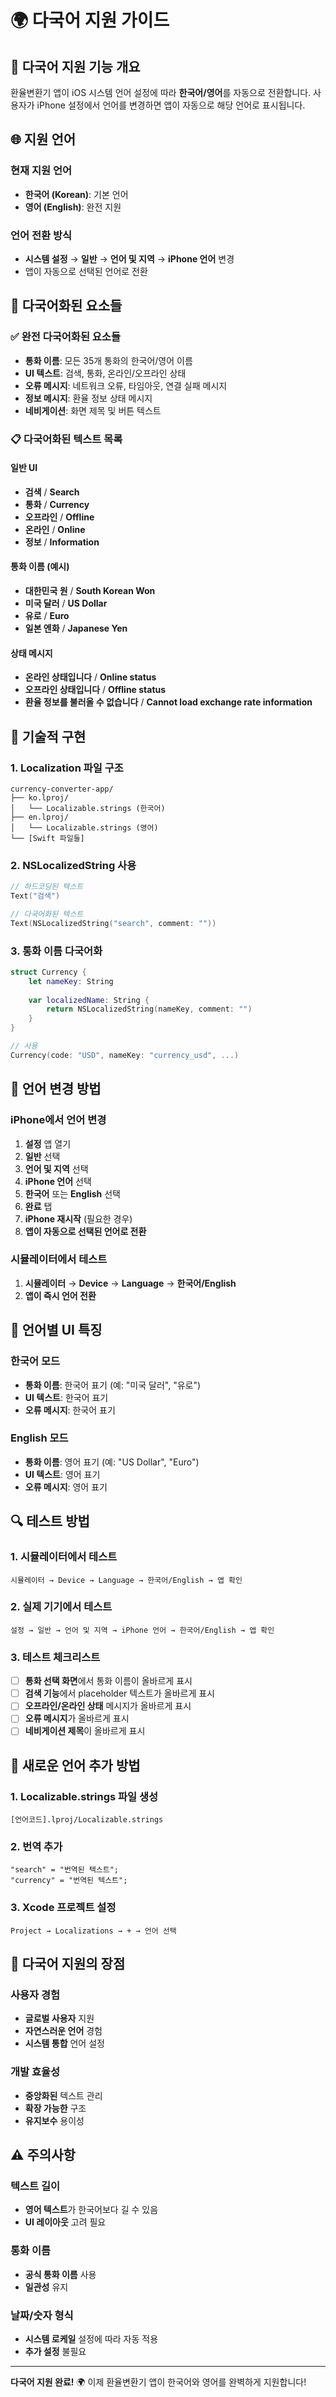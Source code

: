 # 🌍 다국어 지원 가이드

## 📱 다국어 지원 기능 개요

환율변환기 앱이 iOS 시스템 언어 설정에 따라 **한국어/영어**를 자동으로 전환합니다. 사용자가 iPhone 설정에서 언어를 변경하면 앱이 자동으로 해당 언어로 표시됩니다.

## 🌐 지원 언어

### 현재 지원 언어
- **한국어 (Korean)**: 기본 언어
- **영어 (English)**: 완전 지원

### 언어 전환 방식
- **시스템 설정** → **일반** → **언어 및 지역** → **iPhone 언어** 변경
- 앱이 자동으로 선택된 언어로 전환

## 🎯 다국어화된 요소들

### ✅ 완전 다국어화된 요소들
- **통화 이름**: 모든 35개 통화의 한국어/영어 이름
- **UI 텍스트**: 검색, 통화, 온라인/오프라인 상태
- **오류 메시지**: 네트워크 오류, 타임아웃, 연결 실패 메시지
- **정보 메시지**: 환율 정보 상태 메시지
- **네비게이션**: 화면 제목 및 버튼 텍스트

### 📋 다국어화된 텍스트 목록

#### 일반 UI
- **검색** / **Search**
- **통화** / **Currency**
- **오프라인** / **Offline**
- **온라인** / **Online**
- **정보** / **Information**

#### 통화 이름 (예시)
- **대한민국 원** / **South Korean Won**
- **미국 달러** / **US Dollar**
- **유로** / **Euro**
- **일본 엔화** / **Japanese Yen**

#### 상태 메시지
- **온라인 상태입니다** / **Online status**
- **오프라인 상태입니다** / **Offline status**
- **환율 정보를 불러올 수 없습니다** / **Cannot load exchange rate information**

## 🔧 기술적 구현

### 1. Localization 파일 구조
```
currency-converter-app/
├── ko.lproj/
│   └── Localizable.strings (한국어)
├── en.lproj/
│   └── Localizable.strings (영어)
└── [Swift 파일들]
```

### 2. NSLocalizedString 사용
```swift
// 하드코딩된 텍스트
Text("검색")

// 다국어화된 텍스트
Text(NSLocalizedString("search", comment: ""))
```

### 3. 통화 이름 다국어화
```swift
struct Currency {
    let nameKey: String
    
    var localizedName: String {
        return NSLocalizedString(nameKey, comment: "")
    }
}

// 사용
Currency(code: "USD", nameKey: "currency_usd", ...)
```

## 📱 언어 변경 방법

### iPhone에서 언어 변경
1. **설정** 앱 열기
2. **일반** 선택
3. **언어 및 지역** 선택
4. **iPhone 언어** 선택
5. **한국어** 또는 **English** 선택
6. **완료** 탭
7. **iPhone 재시작** (필요한 경우)
8. **앱이 자동으로 선택된 언어로 전환**

### 시뮬레이터에서 테스트
1. **시뮬레이터** → **Device** → **Language** → **한국어/English**
2. **앱이 즉시 언어 전환**

## 🎨 언어별 UI 특징

### 한국어 모드
- **통화 이름**: 한국어 표기 (예: "미국 달러", "유로")
- **UI 텍스트**: 한국어 표기
- **오류 메시지**: 한국어 표기

### English 모드
- **통화 이름**: 영어 표기 (예: "US Dollar", "Euro")
- **UI 텍스트**: 영어 표기
- **오류 메시지**: 영어 표기

## 🔍 테스트 방법

### 1. 시뮬레이터에서 테스트
```
시뮬레이터 → Device → Language → 한국어/English → 앱 확인
```

### 2. 실제 기기에서 테스트
```
설정 → 일반 → 언어 및 지역 → iPhone 언어 → 한국어/English → 앱 확인
```

### 3. 테스트 체크리스트
- [ ] **통화 선택 화면**에서 통화 이름이 올바르게 표시
- [ ] **검색 기능**에서 placeholder 텍스트가 올바르게 표시
- [ ] **오프라인/온라인 상태** 메시지가 올바르게 표시
- [ ] **오류 메시지**가 올바르게 표시
- [ ] **네비게이션 제목**이 올바르게 표시

## 📝 새로운 언어 추가 방법

### 1. Localizable.strings 파일 생성
```
[언어코드].lproj/Localizable.strings
```

### 2. 번역 추가
```
"search" = "번역된 텍스트";
"currency" = "번역된 텍스트";
```

### 3. Xcode 프로젝트 설정
```
Project → Localizations → + → 언어 선택
```

## 🚀 다국어 지원의 장점

### 사용자 경험
- **글로벌 사용자** 지원
- **자연스러운 언어** 경험
- **시스템 통합** 언어 설정

### 개발 효율성
- **중앙화된** 텍스트 관리
- **확장 가능한** 구조
- **유지보수** 용이성

## ⚠️ 주의사항

### 텍스트 길이
- **영어 텍스트**가 한국어보다 길 수 있음
- **UI 레이아웃** 고려 필요

### 통화 이름
- **공식 통화 이름** 사용
- **일관성** 유지

### 날짜/숫자 형식
- **시스템 로케일** 설정에 따라 자동 적용
- **추가 설정** 불필요

---

**다국어 지원 완료!** 🌍 이제 환율변환기 앱이 한국어와 영어를 완벽하게 지원합니다!

